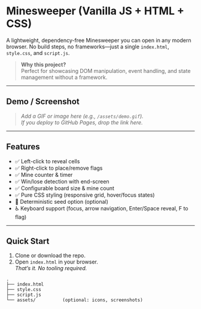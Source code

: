 # Minesweeper (Vanilla JS + HTML + CSS)

A lightweight, dependency-free Minesweeper you can open in any modern browser. No build steps, no frameworks—just a single `index.html`, `style.css`, and `script.js`.

> **Why this project?**  
> Perfect for showcasing DOM manipulation, event handling, and state management without a framework.

---

## Demo / Screenshot

> _Add a GIF or image here (e.g., `/assets/demo.gif`)._  
> _If you deploy to GitHub Pages, drop the link here._

---

## Features

- ✅ Left-click to reveal cells  
- ✅ Right-click to place/remove flags  
- ✅ Mine counter & timer  
- ✅ Win/lose detection with end-screen  
- ✅ Configurable board size & mine count  
- ✅ Pure CSS styling (responsive grid, hover/focus states)  
- 🧪 Deterministic seed option (optional)  
- ♿ Keyboard support (focus, arrow navigation, Enter/Space reveal, F to flag)

---

## Quick Start

1. Clone or download the repo.
2. Open `index.html` in your browser.  
   _That’s it. No tooling required._

```text
.
├── index.html
├── style.css
├── script.js
└── assets/          (optional: icons, screenshots)
